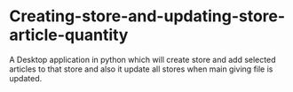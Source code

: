 # Creating-store-and-updating-store-article-quantity
A Desktop application in python which will create store and add selected articles to that store and also it update all stores when main giving file is updated.
